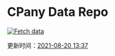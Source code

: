 # CPany Data Repo

[![Fetch data](https://github.com/yjl9903/CPany/actions/workflows/fetch.yml/badge.svg)](https://github.com/yjl9903/CPany/actions/workflows/fetch.yml)

<!-- START_SECTION: update_time -->
更新时间：[2021-08-20 13:37](https://www.timeanddate.com/worldclock/fixedtime.html?msg=Fetch+data&iso=20210820T133750&p1=237)
<!-- END_SECTION: update_time -->
